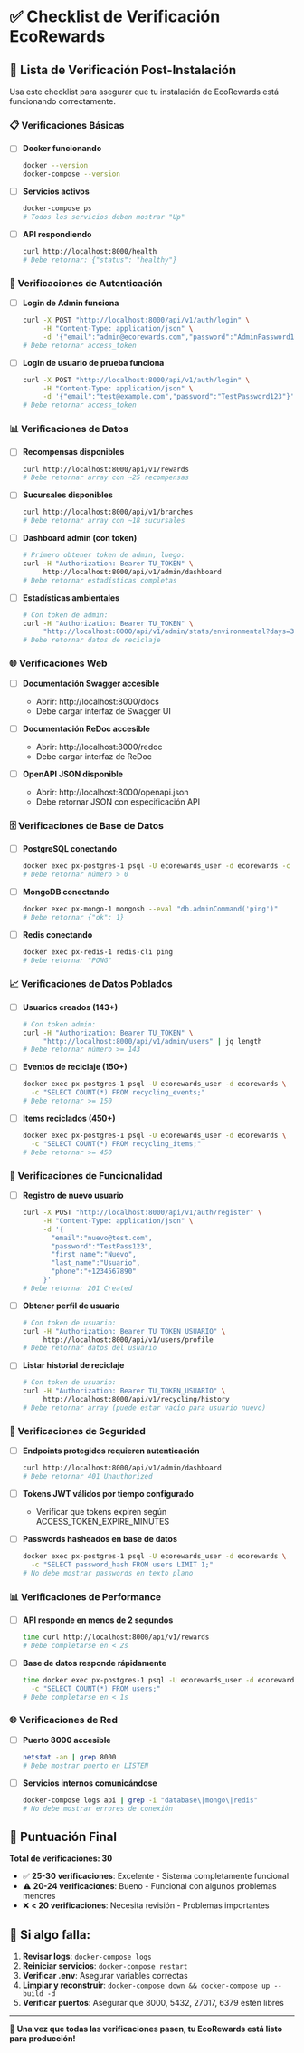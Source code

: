 # ✅ Checklist de Verificación EcoRewards

## 🎯 Lista de Verificación Post-Instalación

Usa este checklist para asegurar que tu instalación de EcoRewards está funcionando correctamente.

### 📋 Verificaciones Básicas

- [ ] **Docker funcionando**
  ```bash
  docker --version
  docker-compose --version
  ```

- [ ] **Servicios activos**
  ```bash
  docker-compose ps
  # Todos los servicios deben mostrar "Up"
  ```

- [ ] **API respondiendo**
  ```bash
  curl http://localhost:8000/health
  # Debe retornar: {"status": "healthy"}
  ```

### 🔐 Verificaciones de Autenticación

- [ ] **Login de Admin funciona**
  ```bash
  curl -X POST "http://localhost:8000/api/v1/auth/login" \
       -H "Content-Type: application/json" \
       -d '{"email":"admin@ecorewards.com","password":"AdminPassword123"}'
  # Debe retornar access_token
  ```

- [ ] **Login de usuario de prueba funciona**
  ```bash
  curl -X POST "http://localhost:8000/api/v1/auth/login" \
       -H "Content-Type: application/json" \
       -d '{"email":"test@example.com","password":"TestPassword123"}'
  # Debe retornar access_token
  ```

### 📊 Verificaciones de Datos

- [ ] **Recompensas disponibles**
  ```bash
  curl http://localhost:8000/api/v1/rewards
  # Debe retornar array con ~25 recompensas
  ```

- [ ] **Sucursales disponibles**
  ```bash
  curl http://localhost:8000/api/v1/branches
  # Debe retornar array con ~18 sucursales
  ```

- [ ] **Dashboard admin (con token)**
  ```bash
  # Primero obtener token de admin, luego:
  curl -H "Authorization: Bearer TU_TOKEN" \
       http://localhost:8000/api/v1/admin/dashboard
  # Debe retornar estadísticas completas
  ```

- [ ] **Estadísticas ambientales**
  ```bash
  # Con token de admin:
  curl -H "Authorization: Bearer TU_TOKEN" \
       "http://localhost:8000/api/v1/admin/stats/environmental?days=30"
  # Debe retornar datos de reciclaje
  ```

### 🌐 Verificaciones Web

- [ ] **Documentación Swagger accesible**
  - Abrir: http://localhost:8000/docs
  - Debe cargar interfaz de Swagger UI

- [ ] **Documentación ReDoc accesible**
  - Abrir: http://localhost:8000/redoc
  - Debe cargar interfaz de ReDoc

- [ ] **OpenAPI JSON disponible**
  - Abrir: http://localhost:8000/openapi.json
  - Debe retornar JSON con especificación API

### 🗄️ Verificaciones de Base de Datos

- [ ] **PostgreSQL conectando**
  ```bash
  docker exec px-postgres-1 psql -U ecorewards_user -d ecorewards -c "SELECT COUNT(*) FROM users;"
  # Debe retornar número > 0
  ```

- [ ] **MongoDB conectando**
  ```bash
  docker exec px-mongo-1 mongosh --eval "db.adminCommand('ping')"
  # Debe retornar {"ok": 1}
  ```

- [ ] **Redis conectando**
  ```bash
  docker exec px-redis-1 redis-cli ping
  # Debe retornar "PONG"
  ```

### 📈 Verificaciones de Datos Poblados

- [ ] **Usuarios creados (143+)**
  ```bash
  # Con token admin:
  curl -H "Authorization: Bearer TU_TOKEN" \
       "http://localhost:8000/api/v1/admin/users" | jq length
  # Debe retornar número >= 143
  ```

- [ ] **Eventos de reciclaje (150+)**
  ```bash
  docker exec px-postgres-1 psql -U ecorewards_user -d ecorewards \
    -c "SELECT COUNT(*) FROM recycling_events;"
  # Debe retornar >= 150
  ```

- [ ] **Items reciclados (450+)**
  ```bash
  docker exec px-postgres-1 psql -U ecorewards_user -d ecorewards \
    -c "SELECT COUNT(*) FROM recycling_items;"
  # Debe retornar >= 450
  ```

### 🔧 Verificaciones de Funcionalidad

- [ ] **Registro de nuevo usuario**
  ```bash
  curl -X POST "http://localhost:8000/api/v1/auth/register" \
       -H "Content-Type: application/json" \
       -d '{
         "email":"nuevo@test.com",
         "password":"TestPass123",
         "first_name":"Nuevo",
         "last_name":"Usuario",
         "phone":"+1234567890"
       }'
  # Debe retornar 201 Created
  ```

- [ ] **Obtener perfil de usuario**
  ```bash
  # Con token de usuario:
  curl -H "Authorization: Bearer TU_TOKEN_USUARIO" \
       http://localhost:8000/api/v1/users/profile
  # Debe retornar datos del usuario
  ```

- [ ] **Listar historial de reciclaje**
  ```bash
  # Con token de usuario:
  curl -H "Authorization: Bearer TU_TOKEN_USUARIO" \
       http://localhost:8000/api/v1/recycling/history
  # Debe retornar array (puede estar vacío para usuario nuevo)
  ```

### 🚨 Verificaciones de Seguridad

- [ ] **Endpoints protegidos requieren autenticación**
  ```bash
  curl http://localhost:8000/api/v1/admin/dashboard
  # Debe retornar 401 Unauthorized
  ```

- [ ] **Tokens JWT válidos por tiempo configurado**
  - Verificar que tokens expiren según ACCESS_TOKEN_EXPIRE_MINUTES

- [ ] **Passwords hasheados en base de datos**
  ```bash
  docker exec px-postgres-1 psql -U ecorewards_user -d ecorewards \
    -c "SELECT password_hash FROM users LIMIT 1;"
  # No debe mostrar passwords en texto plano
  ```

### 📊 Verificaciones de Performance

- [ ] **API responde en menos de 2 segundos**
  ```bash
  time curl http://localhost:8000/api/v1/rewards
  # Debe completarse en < 2s
  ```

- [ ] **Base de datos responde rápidamente**
  ```bash
  time docker exec px-postgres-1 psql -U ecorewards_user -d ecorewards \
    -c "SELECT COUNT(*) FROM users;"
  # Debe completarse en < 1s
  ```

### 🌐 Verificaciones de Red

- [ ] **Puerto 8000 accesible**
  ```bash
  netstat -an | grep 8000
  # Debe mostrar puerto en LISTEN
  ```

- [ ] **Servicios internos comunicándose**
  ```bash
  docker-compose logs api | grep -i "database\|mongo\|redis"
  # No debe mostrar errores de conexión
  ```

## 🎯 Puntuación Final

**Total de verificaciones: 30**

- ✅ **25-30 verificaciones**: Excelente - Sistema completamente funcional
- ⚠️ **20-24 verificaciones**: Bueno - Funcional con algunos problemas menores
- ❌ **< 20 verificaciones**: Necesita revisión - Problemas importantes

## 🔧 Si algo falla:

1. **Revisar logs**: `docker-compose logs`
2. **Reiniciar servicios**: `docker-compose restart`
3. **Verificar .env**: Asegurar variables correctas
4. **Limpiar y reconstruir**: `docker-compose down && docker-compose up --build -d`
5. **Verificar puertos**: Asegurar que 8000, 5432, 27017, 6379 estén libres

---

🌱 **Una vez que todas las verificaciones pasen, tu EcoRewards está listo para producción!**
